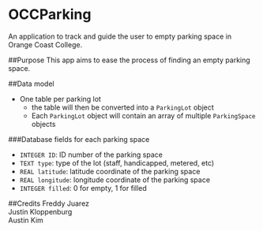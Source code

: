 # OCCParking
An application to track and guide the user to empty parking space in Orange Coast College.

##Purpose
This app aims to ease the process of finding an empty parking space.

##Data model
* One table per parking lot
    * the table will then be converted into a `ParkingLot` object
    * Each `ParkingLot` object will contain an array of multiple `ParkingSpace` objects

###Database fields for each parking space
* `INTEGER ID`: ID number of the parking space 
* `TEXT type`: type of the lot (staff, handicapped, metered, etc)
* `REAL latitude`: latitude coordinate of the parking space
* `REAL longitude`: longitude coordinate of the parking space
* `INTEGER filled`: 0 for empty, 1 for filled 

##Credits
Freddy Juarez  
Justin Kloppenburg  
Austin Kim

